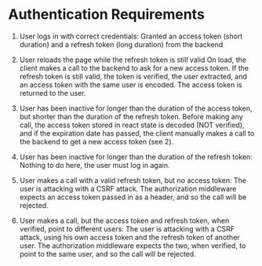# Authentication Requirements

1. User logs in with correct credentials:
   Granted an access token (short duration) and a refresh token (long duration) from the backend

2. User reloads the page while the refresh token is still valid
   On load, the client makes a call to the backend to ask for a new access token. If the refresh token is still valid, the token is verified, the user extracted, and an access token with the same user is encoded. The access token is returned to the user.

3. User has been inactive for longer than the duration of the access token, but shorter than the duration of the refresh token.
   Before making any call, the access token stored in react state is decoded (NOT verified), and if the expiration date has passed, the client manually makes a call to the backend to get a new access token (see 2).

4. User has been inactive for longer than the duration of the refresh token:
   Nothing to do here, the user must log in again.

5. User makes a call with a valid refresh token, but no access token:
   The user is attacking with a CSRF attack. The authorization middleware expects an access token passed in as a header, and so the call will be rejected.

6. User makes a call, but the access token and refresh token, when verified, point to different users:
   The user is attacking with a CSRF attack, using his own access token and the refresh token of another user. The authorization middleware expects the two, when verified, to point to the same user, and so the call will be rejected.
